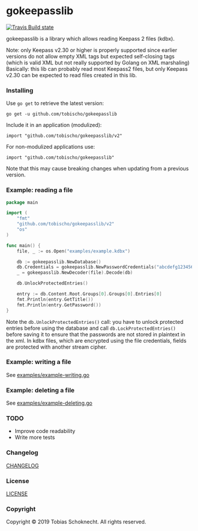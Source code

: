 gokeepasslib
============

[![Travis Build state](https://api.travis-ci.org/tobischo/gokeepasslib.svg)](https://travis-ci.org/tobischo/gokeepasslib)

gokeepasslib is a library which allows reading Keepass 2 files (kdbx).

Note: only Keepass v2.30 or higher is properly supported since earlier versions do not allow empty XML tags but expected self-closing tags (which is valid XML but not really supported by Golang on XML marshaling)
Basically: this lib can probably read most Keepass2 files, but only Keepass v2.30 can be expected to read files created in this lib.

### Installing
Use `go get` to retrieve the latest version:

```
go get -u github.com/tobischo/gokeepasslib
```

Include it in an application (modulized):
```
import "github.com/tobischo/gokeepasslib/v2"
```

For non-modulized applications use:
```
import "github.com/tobischo/gokeepasslib"
```
Note that this may cause breaking changes when updating from a previous version.

### Example: reading a file

```go
package main

import (
    "fmt"
    "github.com/tobischo/gokeepasslib/v2"
    "os"
)

func main() {
    file, _ := os.Open("examples/example.kdbx")

    db := gokeepasslib.NewDatabase()
    db.Credentials = gokeepasslib.NewPasswordCredentials("abcdefg12345678")
    _ = gokeepasslib.NewDecoder(file).Decode(db)

    db.UnlockProtectedEntries()

    entry := db.Content.Root.Groups[0].Groups[0].Entries[0]
    fmt.Println(entry.GetTitle())
    fmt.Println(entry.GetPassword())
}
```

Note the `db.UnlockProtectedEntries()` call: you have to unlock protected entries before using the database
and call `db.LockProtectedEntries()` before saving it to ensure that the passwords are not stored in plaintext in the xml.
In kdbx files, which are encrypted using the file credentials, fields are protected with another stream cipher.

### Example: writing a file

See [examples/example-writing.go](examples/example-writing.go)

### Example: deleting a file

See [examples/example-deleting.go](examples/example-deleting.go)

### TODO

* Improve code readability
* Write more tests

### Changelog
[CHANGELOG](CHANGELOG.md)

### License
[LICENSE](LICENSE.md)

### Copyright
Copyright &copy; 2019 Tobias Schoknecht. All rights reserved.
